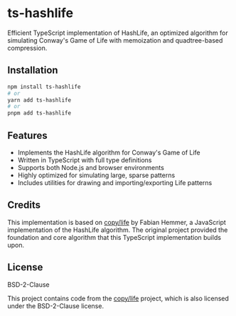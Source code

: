 # ts-hashlife

Efficient TypeScript implementation of HashLife, an optimized algorithm for simulating Conway's Game of Life with memoization and quadtree-based compression.

## Installation

```bash
npm install ts-hashlife
# or
yarn add ts-hashlife
# or
pnpm add ts-hashlife
```

## Features

- Implements the HashLife algorithm for Conway's Game of Life
- Written in TypeScript with full type definitions
- Supports both Node.js and browser environments
- Highly optimized for simulating large, sparse patterns
- Includes utilities for drawing and importing/exporting Life patterns

## Credits

This implementation is based on [copy/life](https://github.com/copy/life) by Fabian Hemmer, a JavaScript implementation of the HashLife algorithm. The original project provided the foundation and core algorithm that this TypeScript implementation builds upon.


## License

BSD-2-Clause

This project contains code from the [copy/life](https://github.com/copy/life) project, which is also licensed under the BSD-2-Clause license.
